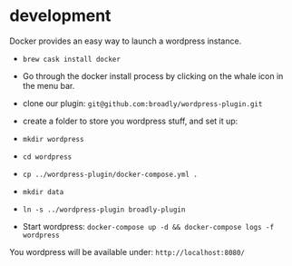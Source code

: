 # development

Docker provides an easy way to launch a wordpress instance. 

* `brew cask install docker`
* Go  through the docker install process by clicking on the whale icon in the menu bar. 

* clone our plugin: `git@github.com:broadly/wordpress-plugin.git`
* create a folder to store you wordpress stuff, and set it up: 
* `mkdir wordpress`
* `cd wordpress`
* `cp ../wordpress-plugin/docker-compose.yml .`
* `mkdir data`
* `ln -s ../wordpress-plugin broadly-plugin`

* Start wordpress: `docker-compose up -d && docker-compose logs -f wordpress`

You wordpress will be available under: `http://localhost:8080/`

